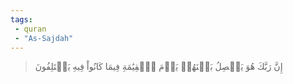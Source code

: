 ```yaml
---
tags: 
 - quran 
 - "As-Sajdah"
---
```


> إِنَّ رَبَّكَ هُوَ يَفۡصِلُ بَيۡنَهُمۡ يَوۡمَ ٱلۡقِيَٰمَةِ فِيمَا كَانُواْ فِيهِ يَخۡتَلِفُونَ
